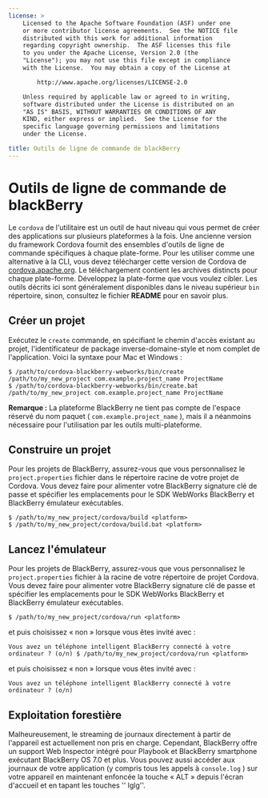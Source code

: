 ```yaml
---
license: >
    Licensed to the Apache Software Foundation (ASF) under one
    or more contributor license agreements.  See the NOTICE file
    distributed with this work for additional information
    regarding copyright ownership.  The ASF licenses this file
    to you under the Apache License, Version 2.0 (the
    "License"); you may not use this file except in compliance
    with the License.  You may obtain a copy of the License at

        http://www.apache.org/licenses/LICENSE-2.0

    Unless required by applicable law or agreed to in writing,
    software distributed under the License is distributed on an
    "AS IS" BASIS, WITHOUT WARRANTIES OR CONDITIONS OF ANY
    KIND, either express or implied.  See the License for the
    specific language governing permissions and limitations
    under the License.

title: Outils de ligne de commande de blackBerry
---
```


# Outils de ligne de commande de blackBerry

Le `cordova` de l'utilitaire est un outil de haut niveau qui vous permet de créer des applications sur plusieurs plateformes à la fois. Une ancienne version du framework Cordova fournit des ensembles d'outils de ligne de commande spécifiques à chaque plate-forme. Pour les utiliser comme une alternative à la CLI, vous devez télécharger cette version de Cordova de [cordova.apache.org][1]. Le téléchargement contient les archives distincts pour chaque plate-forme. Développez la plate-forme que vous voulez cibler. Les outils décrits ici sont généralement disponibles dans le niveau supérieur `bin` répertoire, sinon, consultez le fichier **README** pour en savoir plus.

 [1]: http://cordova.apache.org

## Créer un projet

Exécutez le `create` commande, en spécifiant le chemin d'accès existant au projet, l'identificateur de package inverse-domaine-style et nom complet de l'application. Voici la syntaxe pour Mac et Windows :

    $ /path/to/cordova-blackberry-webworks/bin/create /path/to/my_new_project com.example.project_name ProjectName
    $ /path/to/cordova-blackberry-webworks/bin/create.bat /path/to/my_new_project com.example.project_name ProjectName
    

**Remarque :** La plateforme BlackBerry ne tient pas compte de l'espace réservé du nom paquet ( `com.example.project_name` ), mais il a néanmoins nécessaire pour l'utilisation par les outils multi-plateforme.

## Construire un projet

Pour les projets de BlackBerry, assurez-vous que vous personnalisez le `project.properties` fichier dans le répertoire racine de votre projet de Cordova. Vous devez faire pour alimenter votre BlackBerry signature clé de passe et spécifier les emplacements pour le SDK WebWorks BlackBerry et BlackBerry émulateur exécutables.

    $ /path/to/my_new_project/cordova/build <platform>
    $ /path/to/my_new_project/cordova/build.bat <platform>
    

## Lancez l'émulateur

Pour les projets de BlackBerry, assurez-vous que vous personnalisez le `project.properties` fichier à la racine de votre répertoire de projet Cordova. Vous devez faire pour alimenter votre BlackBerry signature clé de passe et spécifier les emplacements pour le SDK WebWorks BlackBerry et BlackBerry émulateur exécutables.

    $ /path/to/my_new_project/cordova/run <platform>
    

et puis choisissez « non » lorsque vous êtes invité avec :

    Vous avez un téléphone intelligent BlackBerry connecté à votre ordinateur ? (o/n) $ /path/to/my_new_project/cordova/run <platform>
    

et puis choisissez « non » lorsque vous êtes invité avec :

    Vous avez un téléphone intelligent BlackBerry connecté à votre ordinateur ? (o/n)
    

## Exploitation forestière

Malheureusement, le streaming de journaux directement à partir de l'appareil est actuellement non pris en charge. Cependant, BlackBerry offre un support Web Inspector intégré pour Playbook et BlackBerry smartphone exécutant BlackBerry OS 7.0 et plus. Vous pouvez aussi accéder aux journaux de votre application (y compris tous les appels à `console.log` ) sur votre appareil en maintenant enfoncée la touche « ALT » depuis l'écran d'accueil et en tapant les touches '' lglg''.